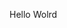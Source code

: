 Hello Wolrd


































































































































































































































































































































































































































































































































































































































































































































































































































































































































































































































































































































































































































































































































































































































































































































































































































































































































































































































































































































































































































































































































































































































































































































































































































































































































































































































































































































































































































































































































































































































































































































































































































































































































































































































































































































































































































































































































































































































































































